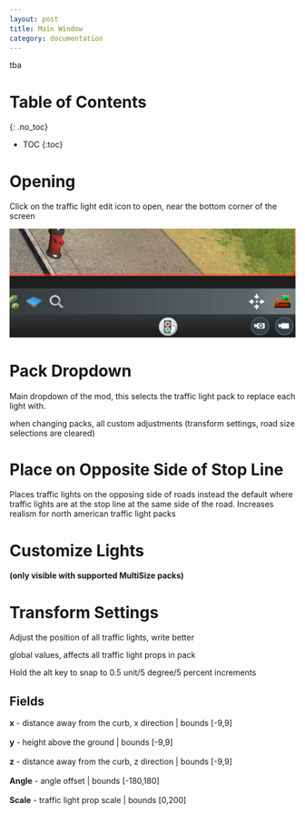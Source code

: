 ```yaml
---
layout: post
title: Main Window
category: documentation
---
```


tba

# Table of Contents
{: .no_toc}

* TOC
{:toc}


# Opening

Click on the traffic light edit icon to open, near the bottom corner of the screen

<img src="/assets/images/tlricon-location.png" width="555">


# Pack Dropdown

Main dropdown of the mod, this selects the traffic light pack to replace each light with.

when changing packs, all custom adjustments (transform settings, road size selections are cleared)


# Place on Opposite Side of Stop Line

Places traffic lights on the opposing side of roads instead the default where traffic lights are at the stop line at the same side of the road. Increases realism for north american traffic light packs

# Customize Lights
**(only visible with supported MultiSize packs)** 


# Transform Settings 

Adjust the position of all traffic lights, write better

global values, affects all traffic light props in pack

Hold the alt key to snap to 0.5 unit/5 degree/5 percent increments


## Fields

**x** - distance away from the curb, x direction | bounds [-9,9]\
\
**y** - height above the ground | bounds [-9,9]\
\
**z** - distance away from the curb, z direction | bounds [-9,9]\
\
**Angle** - angle offset | bounds [-180,180]\
\
**Scale** - traffic light prop scale | bounds [0,200]
